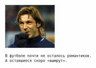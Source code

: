 <!--2018-12-23 15:48:16-->
<img src="a_mostovoy.jpg">

    В футболе почти не осталось романтиков. 
    А оставшиеся скоро «вымрут».
